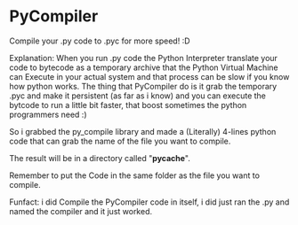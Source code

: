 # PyCompiler
Compile your .py code to .pyc for more speed! :D

Explanation: When you run .py code the Python Interpreter translate your 
code to bytecode as a temporary archive that the Python Virtual Machine can Execute in your actual system 
and that process can be slow if you know how python works. 
The thing that PyCompiler do is it grab the temporary .pyc and make it persistent (as far as i know) and you can
execute the bytcode to run a little bit faster, that boost sometimes the python programmers need :)

So i grabbed the py_compile library and made a (Literally) 4-lines python 
code that can grab the name of the file you want to compile.

The result will be in a directory called "__pycache__".

Remember to put the Code in the same folder as the file you want to compile.

Funfact: i did Compile the PyCompiler code in itself, i did just ran the .py and named the compiler and it just worked.
